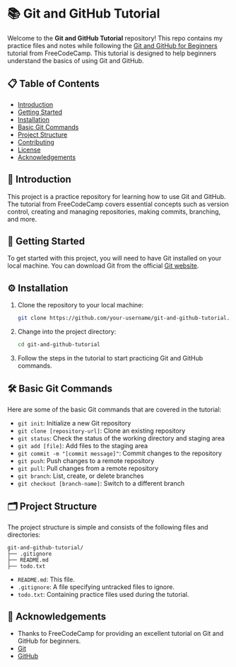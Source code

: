 # 📚 Git and GitHub Tutorial

Welcome to the **Git and GitHub Tutorial** repository! This repo contains my practice files and notes while following the [Git and GitHub for Beginners](https://www.freecodecamp.org/news/git-and-github-for-beginners/) tutorial from FreeCodeCamp. This tutorial is designed to help beginners understand the basics of using Git and GitHub.

## 📋 Table of Contents

- [Introduction](#introduction)
- [Getting Started](#getting-started)
- [Installation](#installation)
- [Basic Git Commands](#basic-git-commands)
- [Project Structure](#project-structure)
- [Contributing](#contributing)
- [License](#license)
- [Acknowledgements](#acknowledgements)

## 🌟 Introduction

This project is a practice repository for learning how to use Git and GitHub. The tutorial from FreeCodeCamp covers essential concepts such as version control, creating and managing repositories, making commits, branching, and more.

## 🚀 Getting Started

To get started with this project, you will need to have Git installed on your local machine. You can download Git from the official [Git website](https://git-scm.com/).

## ⚙️ Installation

1. Clone the repository to your local machine:
    ```sh
    git clone https://github.com/your-username/git-and-github-tutorial.git
    ```

2. Change into the project directory:
    ```sh
    cd git-and-github-tutorial
    ```

3. Follow the steps in the tutorial to start practicing Git and GitHub commands.

## 🛠️ Basic Git Commands

Here are some of the basic Git commands that are covered in the tutorial:

- `git init`: Initialize a new Git repository
- `git clone [repository-url]`: Clone an existing repository
- `git status`: Check the status of the working directory and staging area
- `git add [file]`: Add files to the staging area
- `git commit -m "[commit message]"`: Commit changes to the repository
- `git push`: Push changes to a remote repository
- `git pull`: Pull changes from a remote repository
- `git branch`: List, create, or delete branches
- `git checkout [branch-name]`: Switch to a different branch

## 🗂️ Project Structure

The project structure is simple and consists of the following files and directories:

```
git-and-github-tutorial/
├── .gitignore
├── README.md
├── todo.txt
```


- `README.md`: This file.
- `.gitignore`: A file specifying untracked files to ignore.
- `todo.txt`: Containing practice files used during the tutorial.

## 🙏 Acknowledgements

- Thanks to FreeCodeCamp for providing an excellent tutorial on Git and GitHub for beginners.
- [Git](https://git-scm.com/)
- [GitHub](https://github.com/)
